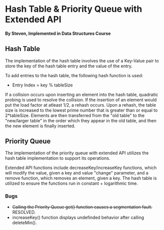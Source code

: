 # Hash Table & Priority Queue with Extended API #
#### By Steven, Implemented in Data Structures Course ####

## Hash Table ##
The implementation of the hash table involves the use of a Key-Value pair to
store the key of the hash table entry and the value of the entry. 

To add entries to the hash table, the following hash function is used:
* Entry Index = key % tableSize

If a collision occurs upon inserting an element into the hash table, quadratic
probing is used to resolve the collision. If the insertion of an element would
put the load factor at atleast 1/2, a rehash occurs. Upon a rehash, the table
size is increased to the lowest prime number that is greater than or equal to
2*tableSize. Elements are then transferred from the "old table" to the
"new/larger table" in the order which they appear in the old table, and then the
new element is finally inserted.

## Priority Queue ##
The implementation of the priority queue with extended API utilizes the hash
table implementation to support its operations. 

Extended API functions include decreaseKey/increaseKey functions, which will modify the value, given a key and value "change" parameter, and a remove function, which removes an element, given a key. The hash table is utilized to ensure the functions run in constant + logarithmic time.

### Bugs ###
- ~~Calling the Priority Queue get() function causes a segmentation fault.~~ RESOLVED.
- increaseKey() function displays undefinded behavior after calling deleteMin().